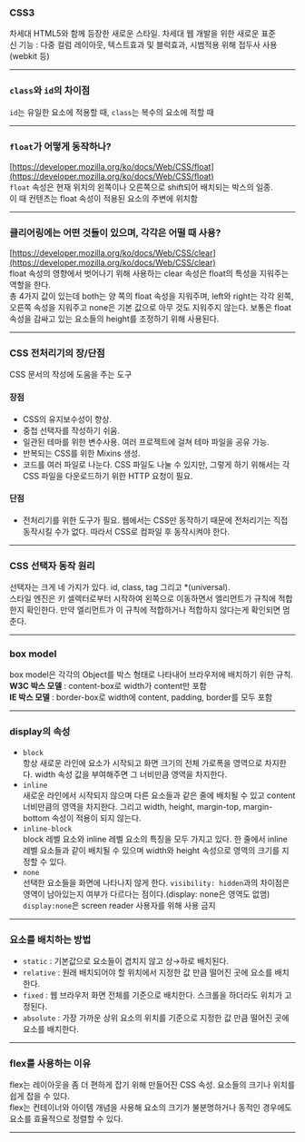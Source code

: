 ### CSS3
차세대 HTML5와 함께 등장한 새로운 스타일. 차세대 웹 개발을 위한 새로운 표준<br>
신 기능 : 다중 컬럼 레이아웃, 텍스트효과 및 블럭효과, 시범적용 위해 접두사 사용(webkit 등)
***
### `class`와 `id`의 차이점
`id`는 유일한 요소에 적용할 때, `class`는 복수의 요소에 적할 때<br>
***
### `float`가 어떻게 동작하나?
[https://developer.mozilla.org/ko/docs/Web/CSS/float](https://developer.mozilla.org/ko/docs/Web/CSS/float)<br>
`float` 속성은 현재 위치의 왼쪽이나 오른쪽으로 shift되어 배치되는 박스의 일종.<br>
이 때 컨텐츠는 float 속성이 적용된 요소의 주변에 위치함
***
### 클리어링에는 어떤 것들이 있으며, 각각은 어떨 때 사용?
[https://developer.mozilla.org/ko/docs/Web/CSS/clear](https://developer.mozilla.org/ko/docs/Web/CSS/clear)<br>
float 속성의 영향에서 벗어나기 위해 사용하는 clear 속성은 float의 특성을 지워주는 역할을 한다.<br>
총 4가지 값이 있는데 both는 양 쪽의 float 속성을 지워주며, left와 right는 각각 왼쪽, 오른쪽 속성을 지워주고 none은 기본 값으로 아무 것도 지워주지 않는다. 보통은 float 속성을 감싸고 있는 요소들의 height를 조정하기 위해 사용된다.
***
### CSS 전처리기의 장/단점
CSS 문서의 작성에 도움을 주는 도구
#### 장점
- CSS의 유지보수성이 향상.
- 중첩 선택자를 작성하기 쉬움.
- 일관된 테마를 위한 변수사용. 여러 프로젝트에 걸쳐 테마 파일을 공유 가능.
- 반복되는 CSS를 위한 Mixins 생성.
- 코드를 여러 파일로 나눈다. CSS 파일도 나눌 수 있지만, 그렇게 하기 위해서는 각 CSS 파일을 다운로드하기 위한 HTTP 요청이 필요.
#### 단점
- 전처리기를 위한 도구가 필요. 웹에서는 CSS만 동작하기 때문에 전처리기는 직접 동작시킬 수가 없다. 따라서 CSS로 컴파일 후 동작시켜야 한다.
***
### CSS 선택자 동작 원리
선택자는 크게 네 가지가 있다. id, class, tag 그리고 *(universal).<br>
스타일 엔진은 키 셀렉터로부터 시작하여 왼쪽으로 이동하면서 엘리먼트가 규칙에 적합한지 확인한다. 만약 엘리먼트가 이 규칙에 적합하거나 적합하지 않다는게 확인되면 멈춘다.
***
### box model
box model은 각각의 Object를 박스 형태로 나타내어 브라우저에 배치하기 위한 규칙.<br>
**W3C 박스 모델** : content-box로 width가 content만 포함<br>
**IE 박스 모델** : border-box로 width에 content, padding, border를 모두 포함<br>
***
### display의 속성
- `block`<br>
항상 새로운 라인에 요소가 시작되고 화면 크기의 전체 가로폭을 영역으로 차지한다. width 속성 값을 부여해주면 그 너비만큼 영역을 차지한다.
- `inline`<br>
새로운 라인에서 시작되지 않으며 다른 요소들과 같은 줄에 배치될 수 있고 content 너비만큼의 영역을 차지한다. 그리고 width, height, margin-top, margin-bottom 속성이 적용이 되지 않는다.
- `inline-block`<br>
block 레벨 요소와 inline 레벨 요소의 특징을 모두 가지고 있다. 한 줄에서 inline 레벨 요소들과 같이 배치될 수 있으며 width와 height 속성으로 영역의 크기를 지정할 수 있다.
- `none`<br>
선택한 요소들을 화면에 나타나지 않게 한다. `visibility: hidden`과의 차이점은 영역이 남아있는지 여부가 다르다는 점이다.(display: none은 영역도 없앰) `display:none`은 screen reader 사용자를 위해 사용 금지
***
### 요소를 배치하는 방법
- `static` : 기본값으로 요소들이 겹치지 않고 상→하로 배치된다.
- `relative` : 원래 배치되어야 할 위치에서 지정한 값 만큼 떨어진 곳에 요소를 배치한다.
- `fixed` : 웹 브라우저 화면 전체를 기준으로 배치한다. 스크롤을 하더라도 위치가 고정된다.
- `absolute` : 가장 가까운 상위 요소의 위치를 기준으로 지정한 값 만큼 떨어진 곳에 요소를 배치한다.
***
### flex를 사용하는 이유
flex는 레이아웃을 좀 더 편하게 잡기 위해 만들어진 CSS 속성. 요소들의 크기나 위치를 쉽게 잡을 수 있다.<br>
flex는 컨테이너와 아이템 개념을 사용해 요소의 크기가 불분명하거나 동적인 경우에도 요소를 효율적으로 정렬할 수 있다.<br>
***
